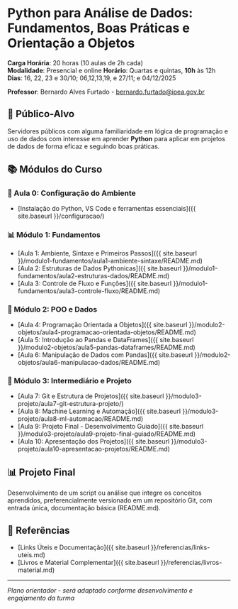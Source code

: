 # Python para Análise de Dados: Fundamentos, Boas Práticas e Orientação a Objetos

**Carga Horária**: 20 horas (10 aulas de 2h cada)  
**Modalidade**: Presencial e online 
**Horário**: Quartas e quintas, **10h** às 12h  
**Dias**: 16, 22, 23 e 30/10; 06,12,13,19, e 27/11; e 04/12/2025

**Professor**: Bernardo Alves Furtado - bernardo.furtado@ipea.gov.br

## 🎯 Público-Alvo
Servidores públicos com alguma familiaridade em lógica de programação e uso de dados com interesse em aprender **Python** para aplicar em projetos de dados de forma eficaz e seguindo boas práticas.

## 📚 Módulos do Curso

### 🔧 Aula 0: Configuração do Ambiente

- [Instalação do Python, VS Code e ferramentas essenciais]({{ site.baseurl }}/configuracao/)

### 📊 Módulo 1: Fundamentos
- [Aula 1: Ambiente, Sintaxe e Primeiros Passos]({{ site.baseurl }}/modulo1-fundamentos/aula1-ambiente-sintaxe/README.md)
- [Aula 2: Estruturas de Dados Pythonicas]({{ site.baseurl }}/modulo1-fundamentos/aula2-estruturas-dados/README.md)
- [Aula 3: Controle de Fluxo e Funções]({{ site.baseurl }}/modulo1-fundamentos/aula3-controle-fluxo/README.md)

### 🐍 Módulo 2: POO e Dados
- [Aula 4: Programação Orientada a Objetos]({{ site.baseurl }}/modulo2-objetos/aula4-programacao-orientada-objetos/README.md)
- [Aula 5: Introdução ao Pandas e DataFrames]({{ site.baseurl }}/modulo2-objetos/aula5-pandas-dataframes/README.md)
- [Aula 6: Manipulação de Dados com Pandas]({{ site.baseurl }}/modulo2-objetos/aula6-manipulacao-dados/README.md)

### 🚀 Módulo 3: Intermediário e Projeto
- [Aula 7: Git e Estrutura de Projetos]({{ site.baseurl }}/modulo3-projeto/aula7-git-estrutura-projeto/)
- [Aula 8: Machine Learning e Automação]({{ site.baseurl }}/modulo3-projeto/aula8-ml-automacao/README.md)
- [Aula 9: Projeto Final - Desenvolvimento Guiado]({{ site.baseurl }}/modulo3-projeto/aula9-projeto-final-guiado/README.md)
- [Aula 10: Apresentação dos Projetos]({{ site.baseurl }}/modulo3-projeto/aula10-apresentacao-projetos/README.md)

## 📊 Projeto Final
Desenvolvimento de um script ou análise que integre os conceitos aprendidos, preferencialmente versionado em um repositório Git, com entrada única, documentação básica (README.md).

## 📖 Referências
- [Links Úteis e Documentação]({{ site.baseurl }}/referencias/links-uteis.md)
- [Livros e Material Complementar]({{ site.baseurl }}/referencias/livros-material.md)

---

*Plano orientador - será adaptado conforme desenvolvimento e engajamento da turma*